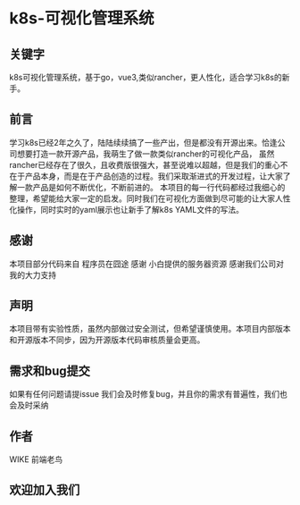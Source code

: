 # k8s-可视化管理系统

## 关键字
k8s可视化管理系统，基于go，vue3,类似rancher，更人性化，适合学习k8s的新手。

## 前言
学习k8s已经2年之久了，陆陆续续搞了一些产出，但是都没有开源出来。恰逢公司想要打造一款开源产品，我萌生了做一款类似rancher的可视化产品，
虽然rancher已经存在了很久，且收费版很强大，甚至说难以超越，但是我们的重心不在于产品本身，而是在于产品创造的过程。我们采取渐进式的开发过程，让大家了解一款产品是如何不断优化，不断前进的。
本项目的每一行代码都经过我细心的整理，希望能给大家一定的启发。同时我们在可视化方面做到尽可能的让大家人性化操作，同时实时的yaml展示也让新手了解k8s YAML文件的写法。

## 感谢
本项目部分代码来自 程序员在囧途 感谢 小白提供的服务器资源 感谢我们公司对我的大力支持

## 声明
本项目带有实验性质，虽然内部做过安全测试，但希望谨慎使用。本项目内部版本和开源版本不同步，因为开源版本代码审核质量会更高。

## 需求和bug提交
如果有任何问题请提issue 我们会及时修复bug，并且你的需求有普遍性，我们也会及时采纳

## 作者
WIKE 前端老鸟  

## 欢迎加入我们 



